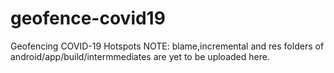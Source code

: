 # geofence-covid19
Geofencing COVID-19 Hotspots
NOTE: blame,incremental and res folders of android/app/build/intermmediates are yet to be uploaded here.
